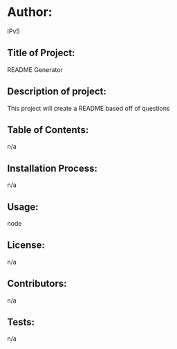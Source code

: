 

# Author: 
IPv5

## Title of Project: 
README Generator

## Description of project: 
This project will create a README based off of questions

## Table of Contents: 
n/a

## Installation Process: 
n/a

## Usage: 
node <file>

## License: 
n/a

## Contributors: 
n/a

## Tests: 
n/a

    